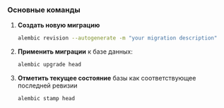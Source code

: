 ### Основные команды
1. **Создать новую миграцию**
   ```bash
   alembic revision --autogenerate -m "your migration description"
   ```
2. **Применить миграции** к базе данных:
   ```bash
   alembic upgrade head
   ```
3. **Отметить текущее состояние** базы как соответствующее последней ревизии
   ```bash
   alembic stamp head
   ```
